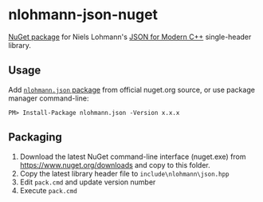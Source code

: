 # nlohmann-json-nuget

[NuGet package](https://www.nuget.org/packages/nlohmann.json/) for Niels Lohmann's [JSON for Modern C++](https://github.com/nlohmann/json) single-header library.

## Usage
Add [`nlohmann.json` package](https://www.nuget.org/packages/nlohmann.json/) from official nuget.org source, or use package manager command-line:

```
PM> Install-Package nlohmann.json -Version x.x.x
```

## Packaging
1. Download the latest NuGet command-line interface (nuget.exe) from https://www.nuget.org/downloads and copy to this folder.
2. Copy the latest library header file to `include\nlohmann\json.hpp`
3. Edit `pack.cmd` and update version number
4. Execute `pack.cmd`
